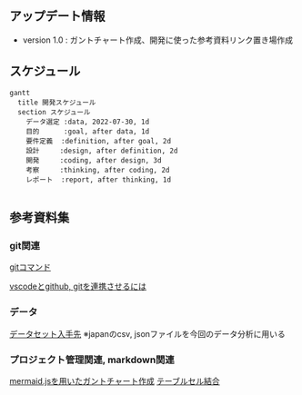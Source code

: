 ## アップデート情報
* version 1.0 : ガントチャート作成、開発に使った参考資料リンク置き場作成

## スケジュール
```mermaid
gantt
  title 開発スケジュール
  section スケジュール
    データ選定 :data, 2022-07-30, 1d
    目的      :goal, after data, 1d
    要件定義  :definition, after goal, 2d
    設計     :design, after definition, 2d
    開発     :coding, after design, 3d
    考察     :thinking, after coding, 2d
    レポート  :report, after thinking, 1d
 
```

## 参考資料集
### git関連
[gitコマンド](https://docs.microsoft.com/ja-jp/azure/developer/javascript/how-to/with-visual-studio-code/clone-github-repository?tabs=create-repo-command-palette%2Cinitialize-repo-activity-bar%2Ccreate-branch-command-palette%2Ccommit-changes-command-palette%2Cpush-command-palette)

[vscodeとgithub, gitを連携させるには](https://miya-system-works.com/blog/detail/vscode-github/)

### データ
[データセット入手先](https://www.kaggle.com/datasets/datasnaek/youtube-new?resource=download)
※japanのcsv, jsonファイルを今回のデータ分析に用いる

### プロジェクト管理関連, markdown関連
[mermaid.jsを用いたガントチャート作成](https://qiita.com/miriwo/items/7df0024d4098302e5721)
[テーブルセル結合](https://b1san-blog.com/post/vscode/vscode-md-first/)